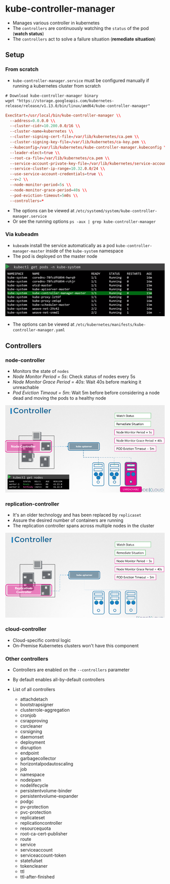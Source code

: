 # kube-controller-manager

- Manages various controller in kubernetes
- The `controllers` are continuously watching the `status` of the pod (**watch status**)
- The `controllers` act to solve a failure situation (**remediate situation**)

## Setup

### From scratch

- `kube-controller-manager.service` must be configured manually if running a kubernetes cluster from scratch

```shell
# Download kube-controller-manager binary
wget "https://storage.googleapis.com/kubernetes-release/release/v1.13.0/bin/linux/amd64/kube-controller-manager"
```

```conf
ExecStart=/usr/local/bin/kube-controller-manager \\
  --address=0.0.0.0 \\
  --cluster-cidr=10.200.0.0/16 \\
  --cluster-name=kubernetes \\
  --cluster-signing-cert-file=/var/lib/kubernetes/ca.pem \\
  --cluster-signing-key-file=/var/lib/kubernetes/ca-key.pem \\
  --kubeconfig=/var/lib/kubernetes/kube-controller-manager.kubeconfig \\
  --leader-elect=true \\
  --root-ca-file=/var/lib/kubernetes/ca.pem \\
  --service-account-private-key-file=/var/lib/kubernetes/service-account-key.pem \\
  --service-cluster-ip-range=10.32.0.0/24 \\
  --use-service-account-credentials=true \\
  --v=2 \\
  --node-monitor-period=5s \\
  --node-monitor-grace-period=40s \\
  --pod-eviction-timeout=5m0s \\
  --controllers=*
```

- The options can be viewed at `/etc/systemd/system/kube-controller-manager.service`
- Or see the running options `ps -aux | grep kube-controller-manager`

### Via kubeadm

- `kubeadm` install the service automatically as a pod `kube-controller-manager-master` inside of the `kube-system` namespace
- The pod is deployed on the master node

![kube-controller-manager POD](.images/kube-manager-controller-pod.png)

- The options can be viewed at `/etc/kubernetes/manifests/kube-controller-manager.yaml`

## Controllers

### node-controller

- Monitors the state of `nodes`
- _Node Monitor Period = 5s_: Check status of nodes every 5s
- _Node Monitor Grace Period = 40s_: Wait 40s before marking it unreachable
- _Pod Eviction Timeout = 5m_: Wait 5m before before considering a node dead and moving the pods to a healthy node

![Node Controller](.images/node-controller.png)

### replication-controller

- It's an older technology and has been replaced by `replicaset`
- Assure the desired number of containers are running
- The replication controller spans across multiple nodes in the cluster

![Replication Controller](.images/replication-controller.png)

### cloud-controller

- Cloud-specific control logic
- On-Premise Kubernetes clusters won't have this component

### Other controllers

- Controllers are enabled on the `--controllers` parameter
- By default enables all-by-default controllers

- List of all controllers
  - attachdetach
  - bootstrapsigner
  - clusterrole-aggregation
  - cronjob
  - csrapproving
  - csrcleaner
  - csrsigning
  - daemonset
  - deployment
  - disruption
  - endpoint
  - garbagecollector
  - horizontalpodautoscaling
  - job
  - namespace
  - nodeipam
  - nodelifecycle
  - persistentvolume-binder
  - persistentvolume-expander
  - podgc
  - pv-protection
  - pvc-protection
  - replicateset
  - replicationcontroller
  - resourcequota
  - root-ca-cert-publisher
  - route
  - service
  - serviceaccount
  - serviceaccount-token
  - statefulset
  - tokencleaner
  - ttl
  - ttl-after-finished
